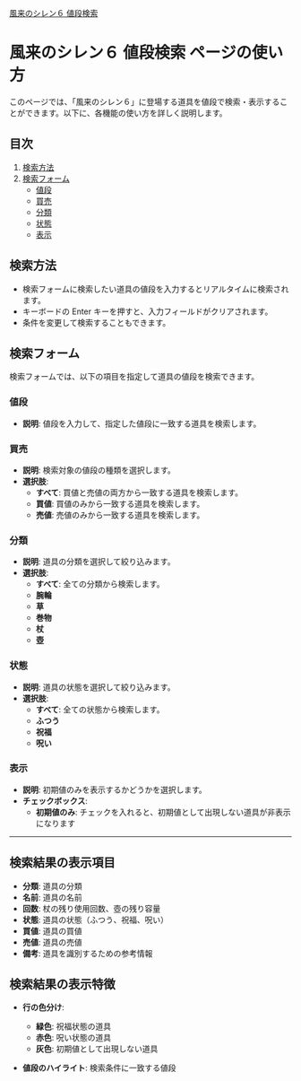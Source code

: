 [風来のシレン６ 値段検索](https://strategyproof.github.io/shiren6-price/)

# 風来のシレン６ 値段検索 ページの使い方

このページでは、「風来のシレン６」に登場する道具を値段で検索・表示することができます。以下に、各機能の使い方を詳しく説明します。

## 目次

1. [検索方法](#検索方法)
2. [検索フォーム](#検索フォーム)
   - [値段](#値段)
   - [買売](#買売)
   - [分類](#分類)
   - [状態](#状態)
   - [表示](#表示)

## 検索方法

- 検索フォームに検索したい道具の値段を入力するとリアルタイムに検索されます。
- キーボードの Enter キーを押すと、入力フィールドがクリアされます。
- 条件を変更して検索することもできます。

## 検索フォーム

検索フォームでは、以下の項目を指定して道具の値段を検索できます。

### 値段

- **説明**: 値段を入力して、指定した値段に一致する道具を検索します。

### 買売

- **説明**: 検索対象の値段の種類を選択します。
- **選択肢**:
  - **すべて**: 買値と売値の両方から一致する道具を検索します。
  - **買値**: 買値のみから一致する道具を検索します。
  - **売値**: 売値のみから一致する道具を検索します。

### 分類

- **説明**: 道具の分類を選択して絞り込みます。
- **選択肢**:
  - **すべて**: 全ての分類から検索します。
  - **腕輪**
  - **草**
  - **巻物**
  - **杖**
  - **壺**

### 状態

- **説明**: 道具の状態を選択して絞り込みます。
- **選択肢**:
  - **すべて**: 全ての状態から検索します。
  - **ふつう**
  - **祝福**
  - **呪い**

### 表示

- **説明**: 初期値のみを表示するかどうかを選択します。
- **チェックボックス**:
  - **初期値のみ**: チェックを入れると、初期値として出現しない道具が非表示になります

---

## 検索結果の表示項目

- **分類**: 道具の分類
- **名前**: 道具の名前
- **回数**: 杖の残り使用回数、壺の残り容量
- **状態**: 道具の状態（ふつう、祝福、呪い）
- **買値**: 道具の買値
- **売値**: 道具の売値
- **備考**: 道具を識別するための参考情報

## 検索結果の表示特徴

- **行の色分け**:

  - **緑色**: 祝福状態の道具
  - **赤色**: 呪い状態の道具
  - **灰色**: 初期値として出現しない道具

- **値段のハイライト**: 検索条件に一致する値段
